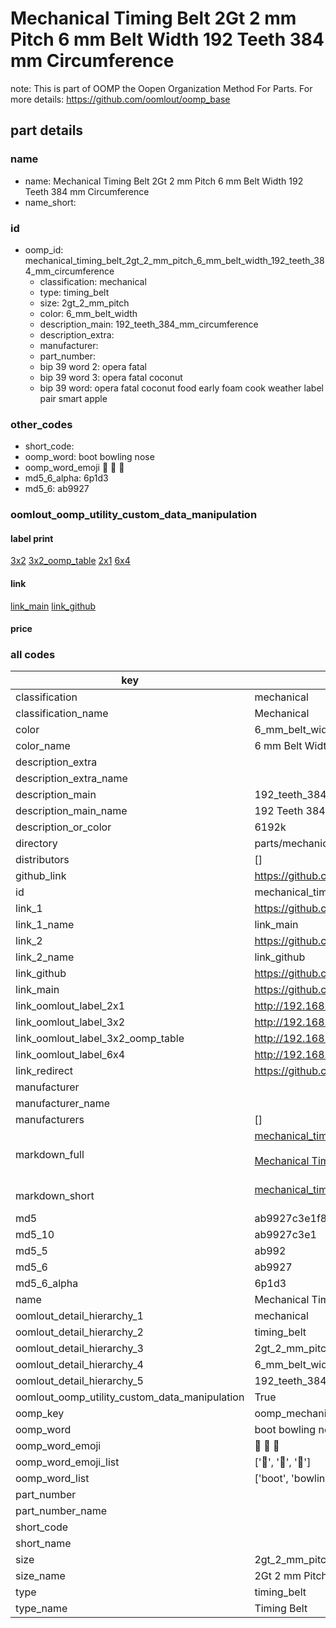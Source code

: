 # Mechanical Timing Belt 2Gt 2 mm Pitch 6 mm Belt Width 192 Teeth 384 mm Circumference  

note: This is part of OOMP the Oopen Organization Method For Parts. For more details: https://github.com/oomlout/oomp_base

##  part details
  







### name
* name: Mechanical Timing Belt 2Gt 2 mm Pitch 6 mm Belt Width 192 Teeth 384 mm Circumference
* name_short: 
### id
* oomp_id: mechanical_timing_belt_2gt_2_mm_pitch_6_mm_belt_width_192_teeth_384_mm_circumference
  * classification: mechanical
  * type: timing_belt
  * size: 2gt_2_mm_pitch
  * color: 6_mm_belt_width
  * description_main: 192_teeth_384_mm_circumference
  * description_extra: 
  * manufacturer: 
  * part_number: 
  * bip 39 word 2: opera fatal
  * bip 39 word 3: opera fatal coconut
  * bip 39 word: opera fatal coconut food early foam cook weather label pair smart apple

### other_codes
* short_code: 
* oomp_word: boot bowling nose
* oomp_word_emoji :boot: :bowling: :nose:
* md5_6_alpha: 6p1d3
* md5_6: ab9927






### oomlout_oomp_utility_custom_data_manipulation
#### label print
[3x2](http://192.168.1.245:1112/?label=oomp%206p1d3)
[3x2_oomp_table](http://192.168.1.108:1112/?label=oomp%206p1d3)
[2x1](http://192.168.1.242:1112/?label=oomp%206p1d3)
[6x4](http://192.168.1.55:1112/?label=oomp%206p1d3)    

#### link

[link_main](https://github.com/oomlout/oomlout_oomp_version_1_messy/tree/main/parts/mechanical_timing_belt_2gt_2_mm_pitch_6_mm_belt_width_192_teeth_384_mm_circumference) [link_github](https://github.com/oomlout/oomlout_oomp_version_1_messy/tree/main/parts/mechanical_timing_belt_2gt_2_mm_pitch_6_mm_belt_width_192_teeth_384_mm_circumference)                             

#### price







### all codes 
| key | value |  
| --- | --- |  
| classification | mechanical |  
| classification_name | Mechanical |  
| color | 6_mm_belt_width |  
| color_name | 6 mm Belt Width |  
| description_extra |  |  
| description_extra_name |  |  
| description_main | 192_teeth_384_mm_circumference |  
| description_main_name | 192 Teeth 384 mm Circumference |  
| description_or_color | 6192k |  
| directory | parts/mechanical_timing_belt_2gt_2_mm_pitch_6_mm_belt_width_192_teeth_384_mm_circumference |  
| distributors | [] |  
| github_link | https://github.com/oomlout/oomlout_oomp_part_src/tree/main/parts/mechanical_timing_belt_2gt_2_mm_pitch_6_mm_belt_width_192_teeth_384_mm_circumference |  
| id | mechanical_timing_belt_2gt_2_mm_pitch_6_mm_belt_width_192_teeth_384_mm_circumference |  
| link_1 | https://github.com/oomlout/oomlout_oomp_version_1_messy/tree/main/parts/mechanical_timing_belt_2gt_2_mm_pitch_6_mm_belt_width_192_teeth_384_mm_circumference |  
| link_1_name | link_main |  
| link_2 | https://github.com/oomlout/oomlout_oomp_version_1_messy/tree/main/parts/mechanical_timing_belt_2gt_2_mm_pitch_6_mm_belt_width_192_teeth_384_mm_circumference |  
| link_2_name | link_github |  
| link_github | https://github.com/oomlout/oomlout_oomp_version_1_messy/tree/main/parts/mechanical_timing_belt_2gt_2_mm_pitch_6_mm_belt_width_192_teeth_384_mm_circumference |  
| link_main | https://github.com/oomlout/oomlout_oomp_version_1_messy/tree/main/parts/mechanical_timing_belt_2gt_2_mm_pitch_6_mm_belt_width_192_teeth_384_mm_circumference |  
| link_oomlout_label_2x1 | http://192.168.1.242:1112/?label=oomp%206p1d3 |  
| link_oomlout_label_3x2 | http://192.168.1.245:1112/?label=oomp%206p1d3 |  
| link_oomlout_label_3x2_oomp_table | http://192.168.1.108:1112/?label=oomp%206p1d3 |  
| link_oomlout_label_6x4 | http://192.168.1.55:1112/?label=oomp%206p1d3 |  
| link_redirect | https://github.com/oomlout/oomlout_oomp_version_1_messy/tree/main/parts/mechanical_timing_belt_2gt_2_mm_pitch_6_mm_belt_width_192_teeth_384_mm_circumference |  
| manufacturer |  |  
| manufacturer_name |  |  
| manufacturers | [] |  
| markdown_full | [mechanical_timing_belt_2gt_2_mm_pitch_6_mm_belt_width_192_teeth_384_mm_circumference](none)<br>[](none)<br>[Mechanical Timing Belt 2Gt 2 Mm Pitch 6 Mm Belt Width 192 Teeth 384 Mm Circumference](none)<br><br> |  
| markdown_short | [mechanical_timing_belt_2gt_2_mm_pitch_6_mm_belt_width_192_teeth_384_mm_circumference](none)<br><br> |  
| md5 | ab9927c3e1f8a5f5682295ac59d4e4da |  
| md5_10 | ab9927c3e1 |  
| md5_5 | ab992 |  
| md5_6 | ab9927 |  
| md5_6_alpha | 6p1d3 |  
| name | Mechanical Timing Belt 2Gt 2 mm Pitch 6 mm Belt Width 192 Teeth 384 mm Circumference |  
| oomlout_detail_hierarchy_1 | mechanical |  
| oomlout_detail_hierarchy_2 | timing_belt |  
| oomlout_detail_hierarchy_3 | 2gt_2_mm_pitch |  
| oomlout_detail_hierarchy_4 | 6_mm_belt_width |  
| oomlout_detail_hierarchy_5 | 192_teeth_384_mm_circumference |  
| oomlout_oomp_utility_custom_data_manipulation | True |  
| oomp_key | oomp_mechanical_timing_belt_2gt_2_mm_pitch_6_mm_belt_width_192_teeth_384_mm_circumference |  
| oomp_word | boot bowling nose |  
| oomp_word_emoji | :boot: :bowling: :nose: |  
| oomp_word_emoji_list | [':boot:', ':bowling:', ':nose:'] |  
| oomp_word_list | ['boot', 'bowling', 'nose'] |  
| part_number |  |  
| part_number_name |  |  
| short_code |  |  
| short_name |  |  
| size | 2gt_2_mm_pitch |  
| size_name | 2Gt 2 mm Pitch |  
| type | timing_belt |  
| type_name | Timing Belt |  

